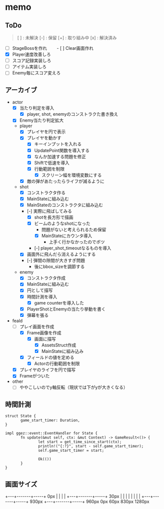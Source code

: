 # memo

## ToDo

> [ ] : 未解決
> [-] : 保留
> [+] : 取り組み中
> [x] : 解決済み

- [ ] StageBossを作れ
　　- [ ] Clear画面作れ
- [x] Player速度改善しろ
- [ ] スコア記録実装しろ
- [ ] アイテム実装しろ
- [ ] Enemy毎にスコア変えろ

## アーカイブ
- actor
	- [x] 当たり判定を導入
		- [x] player, shot, enemyのコンストラクた書き換え
	- [x] Enemy当たり判定拡大
	- player 
		- [x] プレイヤを円で表示
		- [x] プレイヤを動かす
			- [x] キーインプットを入れる
			- [x] UpdatePoint関数を導入する
			- [x] なんか加速する問題を修正 
			- [x] Shiftで低速を導入
			- [x] 行動範囲を制限
				- [x] スクリーン幅を環境変数にする
		- [x] 敵の弾があたったらライフが減るように
	- shot
		- [x] コンストラクタ作る
		- [x] MainStateに組み込む
		- [x] MainStateのコンストラクタに組み込む 
		- [-] 実際に飛ばしてみる
			- [x] shotを長方形で描画
			- [x] ビームのようなshotになった
				- 問題がないと考えられるため保留
				- [x] MainStateにカウンタ導入
					- 上手く行かなかったのでボツ
			- [-] player_shot_timeoutなるものを導入
		- [x] 画面外に飛んだら消えるようにする
		- [-] 弾間の隙間が大きすぎ問題
			- 後にbbox_sizeを調節する
	- enemy
		- [x] コンストラクタ作成
		- [x] MainStateに組み込む
		- [x] 円として描写
		- [x] 時間計測を導入
			- [x] game counterを導入した
		- [x] PlayerShotとEnemyの当たり挙動を書く
		- [x] 弾幕を張る
- feald
	- [ ] プレイ画面を作成
		- [x] Frame画像を作成
			- [x] 画面に描写
				- [x] AssetsStruct作成
				- [x] MainStateに組み込み
		- [x] フィールドの値を定める
			- [x] Actorの行動範囲を制限
	- [x] プレイヤのライフを円で描写
	- [x] Frameがついた 
- other
	- [ ] ややこしいのでy軸反転（現状では下がyが大きくなる）

## 時間計測
```
struct State {
       game_start_timer: Duration,
}

impl ggez::event::EventHandler for State {
       fn update(&mut self, ctx: &mut Context) -> GameResult<()> {
               let start = get_time_since_start(ctx);
               println!("{:?}", start - self.game_start_timer);
               self.game_start_timer = start;
               
               Ok(())
       }
}
```

## 画面サイズ

+---+-------+-----+ 0px
|   |       |     | 
+---+-------+-----+ 30px
|   |       |     | 
|   |       |     | 
+---+-------+-----+ 930px
+---+-------+-----+ 960px
0px 60px   830px 1280px
